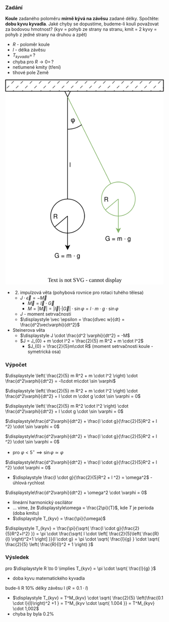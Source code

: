 ### Zadání

**Koule** zadaného poloměru **mírně kývá na závěsu** zadané délky. Spočtěte: **dobu kyvu kyvadla**. Jaké chyby se dopustíme, budeme-li kouli považovat za bodovou hmotnost? (kyv = pohyb ze strany na stranu, kmit = 2 kyvy = pohyb z jedné strany na druhou a zpět)

- $R$ - poloměr koule
- $l$ - délka závěsu
- $T_{kyvadla} = \, ?$
- chyba pro $R \to 0 = \, ?$
- netlumené kmity (tření)
- tíhové pole Země

![](_assets/priklad9.svg)

- 2. impulzová věta (pohybová rovnice pro rotaci tuhého tělesa)
	- $J \cdot \vec \epsilon = -\vec M$
		- $\vec M = \vec I \cdot \vec G$
		- $M = \vert \vec M \vert = \vert \vec I \vert \cdot \vert \vec G \vert \cdot \sin \varphi = l \cdot m \cdot g \cdot \sin \varphi$
	- $J$ - moment setrvačnosti
	- $\displaystyle \vec \epsilon = \frac{d\vec w}{dt} = \frac{d^2\vec\varphi}{dt^2}$
- Steinerova věta
	- $\displaystyle J \cdot \frac{d^2 \varphi}{dt^2} = -M$
	- $J = J_{0} + m \cdot l^2 = \frac{2}{5} m R^2 + m \cdot l^2$
		- $J_{0} = \frac{2}{5}m\cdot R$ (moment setrvačnosti koule - symetrická osa)

### Výpočet

$\displaystyle \left( \frac{2}{5} m R^2 + m \cdot l^2 \right) \cdot \frac{d^2\varphi}{dt^2} = -l\cdot m\cdot \sin \varphi$

$\displaystyle \left( \frac{2}{5} m R^2 + m \cdot l^2 \right) \cdot \frac{d^2\varphi}{dt^2} + l \cdot m \cdot g \cdot \sin \varphi = 0$

$\displaystyle \left( \frac{2}{5} m R^2 \cdot l^2 \right) \cdot \frac{d^2\varphi}{dt^2} + l \cdot g \cdot \sin \varphi = 0$

$\displaystyle\frac{d^2\varphi}{dt^2} + \frac{l \cdot g}{\frac{2}{5}R^2 + l ^2} \cdot \sin \varphi = 0$

$\displaystyle\frac{d^2\varphi}{dt^2} + \frac{l \cdot g}{\frac{2}{5}R^2 + l ^2} \cdot \sin \varphi = 0$
- pro $\varphi < 5^\circ \implies \sin \varphi \simeq \varphi$ 

$\displaystyle\frac{d^2\varphi}{dt^2} + \frac{l \cdot g}{\frac{2}{5}R^2 + l ^2} \cdot \varphi = 0$
- $\displaystyle \frac{l \cdot g}{\frac{2}{5}R^2 + l ^2} = \omega^2$ - úhlová rychlost

$\displaystyle\frac{d^2\varphi}{dt^2} + \omega^2 \cdot \varphi = 0$
- lineární harmonický oscilátor
- ... víme, že $\displaystyle\omega = \frac{2\pi}{T}$, kde $T$ je perioda (doba kmitu)
- $\displaystyle T_{kyv} = \frac{\pi}{\omega}$

$\displaystyle T_{kyv} = \frac{\pi}{\sqrt{ \frac{l \cdot g}{\frac{2}{5}R^2+l^2} }} = \pi \cdot \frac{\sqrt{ l \cdot \left[ \frac{2}{5}\left( \frac{R}{l} \right)^2+1 \right] }}{l \cdot g} = \pi \cdot \sqrt{ \frac{l}{g} } \cdot \sqrt{ \frac{2}{5} \left( \frac{R}{l}^2 + 1 \right) }$

### Výsledek

pro $\displaystyle R \to 0 \implies T_{kyv} = \pi \cdot \sqrt{ \frac{l}{g} }$
- doba kyvu matematického kyvadla

bude-li R 10% délky závěsu l ($R = 0.1 \cdot l$)
- $\displaystyle T_{kyv} = T^M_{kyv} \cdot \sqrt{ \frac{2}{5} \left(\frac{0.1 \cdot l}{l}\right)^2 +1 } = T^M_{kyv \cdot \sqrt{ 1.004 }} = T^M_{kyv} \cdot 1,002$
- chyba by byla 0.2%